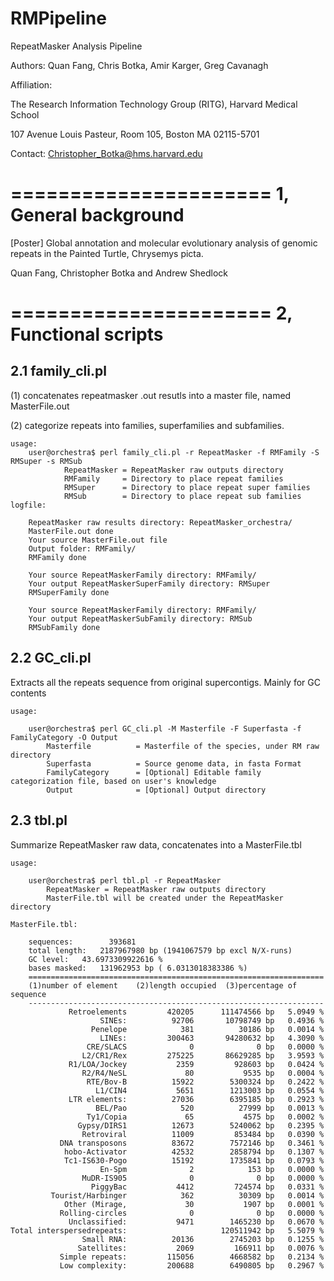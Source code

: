 RMPipeline
==========

RepeatMasker Analysis Pipeline

Authors: Quan Fang, Chris Botka, Amir Karger, Greg Cavanagh

Affiliation: 

The Research Information Technology Group (RITG), Harvard Medical School

107 Avenue Louis Pasteur, Room 105, Boston MA 02115-5701

Contact: Christopher_Botka@hms.harvard.edu


======================
1, General background
======================

[Poster] Global annotation and molecular evolutionary analysis of genomic repeats in the Painted Turtle, Chrysemys picta.

Quan Fang, Christopher Botka and Andrew Shedlock




======================
2, Functional scripts 
======================

2.1 family_cli.pl
----------------------------------------------------

(1) concatenates repeatmasker .out resutls into a master file, named MasterFile.out

(2) categorize repeats into families, superfamilies and subfamilies. 
    
    usage:
        user@orchestra$ perl family_cli.pl -r RepeatMasker -f RMFamily -S RMSuper -s RMSub         
                RepeatMasker = RepeatMasker raw outputs directory
                RMFamily     = Directory to place repeat families
                RMSuper      = Directory to place repeat super families
                RMSub        = Directory to place repeat sub families            
    logfile:
    
        RepeatMasker raw results directory: RepeatMasker_orchestra/
        MasterFile.out done
        Your source MasterFile.out file
        Output folder: RMFamily/
        RMFamily done
        
        Your source RepeatMaskerFamily directory: RMFamily/
        Your output RepeatMaskerSuperFamily directory: RMSuper
        RMSuperFamily done

        Your source RepeatMaskerFamily directory: RMFamily/
        Your output RepeatMaskerSubFamily directory: RMSub        
        RMSubFamily done

2.2 GC_cli.pl
----------------------------------------------

Extracts all the repeats sequence from original supercontigs. Mainly for GC contents

    usage:
    
        user@orchestra$ perl GC_cli.pl -M Masterfile -F Superfasta -f FamilyCategory -O Output 
            Masterfile          = Masterfile of the species, under RM raw directory
            Superfasta          = Source genome data, in fasta Format
            FamilyCategory      = [Optional] Editable family categorization file, based on user's knowledge
            Output              = [Optional] Output directory
        
    
2.3 tbl.pl
-----------------------------------------------

Summarize RepeatMasker raw data, concatenates into a MasterFile.tbl
    
    usage:
    
        user@orchestra$ perl tbl.pl -r RepeatMasker  
            RepeatMasker = RepeatMasker raw outputs directory
            MasterFile.tbl will be created under the RepeatMasker directory
        
    MasterFile.tbl:
    
        sequences:        393681
        total length:	2187967980 bp (1941067579 bp excl N/X-runs)
        GC level:	43.6973309922616 %
        bases masked:	131962953 bp ( 6.0313018383386 %)
        ==================================================================
        (1)number of element	(2)length occupied	(3)percentage of sequence
        ------------------------------------------------------------------
                 Retroelements         420205      111474566 bp   5.0949 %
                        SINEs:          92706       10798749 bp   0.4936 %
                      Penelope            381          30186 bp   0.0014 %
                        LINEs:         300463       94280632 bp   4.3090 %
                     CRE/SLACS              0              0 bp   0.0000 %
                    L2/CR1/Rex         275225       86629285 bp   3.9593 %
                 R1/LOA/Jockey           2359         928603 bp   0.0424 %
                    R2/R4/NeSL             80           9535 bp   0.0004 %
                     RTE/Bov-B          15922        5300324 bp   0.2422 %
                       L1/CIN4           5651        1213003 bp   0.0554 %
                 LTR elements:          27036        6395185 bp   0.2923 %
                       BEL/Pao            520          27999 bp   0.0013 %
                     Ty1/Copia             65           4575 bp   0.0002 %
                   Gypsy/DIRS1          12673        5240062 bp   0.2395 %
                    Retroviral          11009         853484 bp   0.0390 %
               DNA transposons          83672        7572146 bp   0.3461 %
                hobo-Activator          42532        2858794 bp   0.1307 %
                Tc1-IS630-Pogo          15192        1735841 bp   0.0793 %
                        En-Spm              2            153 bp   0.0000 %
                    MuDR-IS905              0              0 bp   0.0000 %
                      PiggyBac           4412         724574 bp   0.0331 %
             Tourist/Harbinger            362          30309 bp   0.0014 %
                Other (Mirage,             30           1907 bp   0.0001 %
               Rolling-circles              0              0 bp   0.0000 %
                 Unclassified:           9471        1465230 bp   0.0670 %
    Total interspersedrepeats:                     120511942 bp   5.5079 %
                    Small RNA:          20136        2745203 bp   0.1255 %
                   Satellites:           2069         166911 bp   0.0076 %
               Simple repeats:         115056        4668582 bp   0.2134 %
               Low complexity:         200688        6490805 bp   0.2967 %





